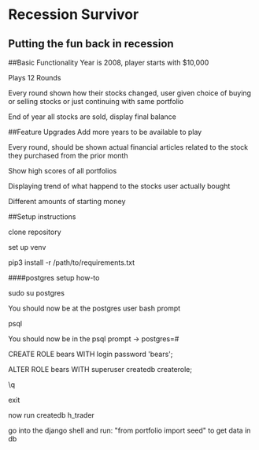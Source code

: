 Recession Survivor
==================
Putting the fun back in recession
---------------------------------

##Basic Functionality
Year is 2008, player starts with $10,000

Plays 12 Rounds

Every round shown how their stocks changed, user given choice of buying or selling stocks or just continuing with same portfolio

End of year all stocks are sold, display final balance


##Feature Upgrades
Add more years to be available to play

Every round, should be shown actual financial articles related to the stock they purchased from the prior month

Show high scores of all portfolios

Displaying trend of what happend to the stocks user actually bought

Different amounts of starting money


##Setup instructions

clone repository

set up venv

pip3 install -r /path/to/requirements.txt

####postgres setup how-to

sudo su postgres

You should now be at the postgres user bash prompt

psql

You should now be in the psql prompt -> postgres=#

CREATE ROLE bears WITH login password 'bears';

ALTER ROLE bears WITH superuser createdb createrole;

\q

exit

now run createdb h_trader

go into the django shell and run: "from portfolio import seed" to get data in db